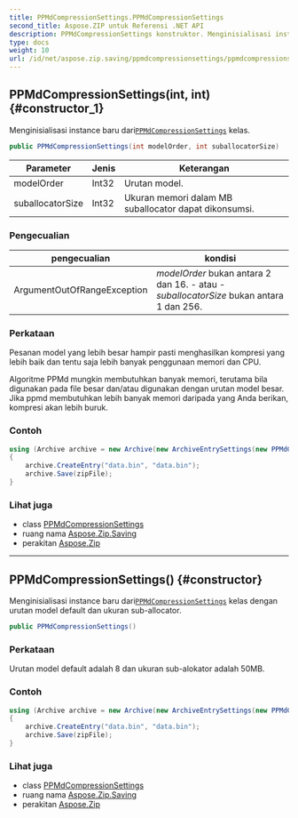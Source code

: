 ```yaml
---
title: PPMdCompressionSettings.PPMdCompressionSettings
second_title: Aspose.ZIP untuk Referensi .NET API
description: PPMdCompressionSettings konstruktor. Menginisialisasi instance baru dariPPMdCompressionSettings kelas.
type: docs
weight: 10
url: /id/net/aspose.zip.saving/ppmdcompressionsettings/ppmdcompressionsettings/
---
```

## PPMdCompressionSettings(int, int) {#constructor_1}

Menginisialisasi instance baru dari[`PPMdCompressionSettings`](../) kelas.

```csharp
public PPMdCompressionSettings(int modelOrder, int suballocatorSize)
```

| Parameter | Jenis | Keterangan |
| --- | --- | --- |
| modelOrder | Int32 | Urutan model. |
| suballocatorSize | Int32 | Ukuran memori dalam MB suballocator dapat dikonsumsi. |

### Pengecualian

| pengecualian | kondisi |
| --- | --- |
| ArgumentOutOfRangeException | *modelOrder* bukan antara 2 dan 16. - atau -*suballocatorSize* bukan antara 1 dan 256. |

### Perkataan

Pesanan model yang lebih besar hampir pasti menghasilkan kompresi yang lebih baik dan tentu saja lebih banyak penggunaan memori dan CPU.

Algoritme PPMd mungkin membutuhkan banyak memori, terutama bila digunakan pada file besar dan/atau digunakan dengan urutan model besar. Jika ppmd membutuhkan lebih banyak memori daripada yang Anda berikan, kompresi akan lebih buruk.

### Contoh

```csharp
using (Archive archive = new Archive(new ArchiveEntrySettings(new PPMdCompressionSettings(4, 10))))
{
    archive.CreateEntry("data.bin", "data.bin");                   
    archive.Save(zipFile);
}
```

### Lihat juga

* class [PPMdCompressionSettings](../)
* ruang nama [Aspose.Zip.Saving](../../ppmdcompressionsettings/)
* perakitan [Aspose.Zip](../../../)

---

## PPMdCompressionSettings() {#constructor}

Menginisialisasi instance baru dari[`PPMdCompressionSettings`](../) kelas dengan urutan model default dan ukuran sub-allocator.

```csharp
public PPMdCompressionSettings()
```

### Perkataan

Urutan model default adalah 8 dan ukuran sub-alokator adalah 50MB.

### Contoh

```csharp
using (Archive archive = new Archive(new ArchiveEntrySettings(new PPMdCompressionSettings())))
{
    archive.CreateEntry("data.bin", "data.bin");                   
    archive.Save(zipFile);
}
```

### Lihat juga

* class [PPMdCompressionSettings](../)
* ruang nama [Aspose.Zip.Saving](../../ppmdcompressionsettings/)
* perakitan [Aspose.Zip](../../../)


